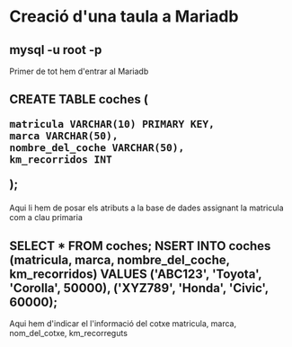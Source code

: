 <h1>Creació d'una taula a Mariadb</h1>

<h2> mysql -u root -p</h2>
<p> Primer de tot hem d'entrar al Mariadb </p>


 <h2> CREATE TABLE coches (

    matricula VARCHAR(10) PRIMARY KEY,
    marca VARCHAR(50),
    nombre_del_coche VARCHAR(50),
    km_recorridos INT

);</h2>

<p> Aqui li hem de posar els atributs a la base de dades assignant la matricula com a clau primaria </p>


<h2>SELECT * FROM coches;
    NSERT INTO coches (matricula, marca, nombre_del_coche, km_recorridos) VALUES
('ABC123', 'Toyota', 'Corolla', 50000),
('XYZ789', 'Honda', 'Civic', 60000);</h2>


<p> Aqui hem d'indicar el l'informació del cotxe matricula, marca, nom_del_cotxe, km_recorreguts </p>







